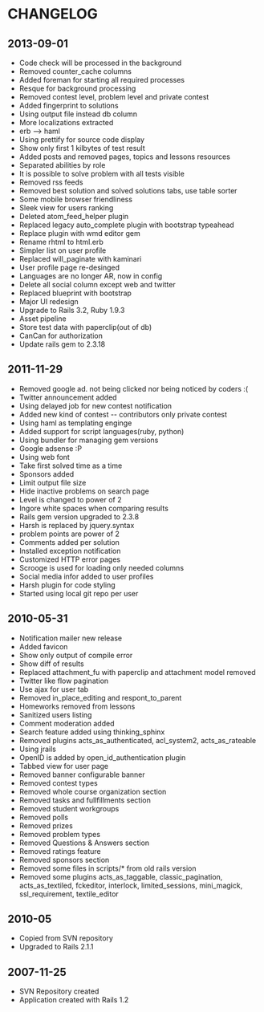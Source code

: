 # CHANGELOG

## 2013-09-01
 * Code check will be processed in the background
 * Removed counter_cache columns
 * Added foreman for starting all required processes
 * Resque for background processing
 * Removed contest level, problem level and private contest
 * Added fingerprint to solutions
 * Using output file instead db column
 * More localizations extracted
 * erb --> haml
 * Using prettify for source code display
 * Show only first 1 kilbytes of test result
 * Added posts and removed pages, topics and lessons resources
 * Separated abilities by role
 * It is possible to solve problem with all tests visible
 * Removed rss feeds
 * Removed best solution and solved solutions tabs, use table sorter
 * Some mobile browser friendliness
 * Sleek view for users ranking
 * Deleted atom_feed_helper plugin
 * Replaced legacy auto_complete plugin with bootstrap typeahead
 * Replace plugin with wmd editor gem
 * Rename rhtml to html.erb
 * Simpler list on user profile
 * Replaced will_paginate with kaminari
 * User profile page re-desinged
 * Languages are no longer AR, now in config
 * Delete all social column except web and twitter
 * Replaced blueprint with bootstrap
 * Major UI redesign
 * Upgrade to Rails 3.2, Ruby 1.9.3
 * Asset pipeline
 * Store test data with paperclip(out of db)
 * CanCan for authorization
 * Update rails gem to 2.3.18

## 2011-11-29
 * Removed google ad. not being clicked nor being noticed by coders :(
 * Twitter announcement added
 * Using delayed job for new contest notification
 * Added new kind of contest -- contributors only private contest
 * Using haml as templating enginge
 * Added support for script languages(ruby, python)
 * Using bundler for managing gem versions
 * Google adsense :P
 * Using web font
 * Take first solved time as a time
 * Sponsors added
 * Limit output file size
 * Hide inactive problems on search page
 * Level is changed to power of 2
 * Ingore white spaces when comparing results
 * Rails gem version upgraded to 2.3.8
 * Harsh is replaced by jquery.syntax
 * problem points are power of 2
 * Comments added per solution
 * Installed exception notification
 * Customized HTTP error pages
 * Scrooge is used for loading only needed columns
 * Social media infor added to user profiles
 * Harsh plugin for code styling
 * Started using local git repo per user

## 2010-05-31
 * Notification mailer new release
 * Added favicon
 * Show only output of compile error
 * Show diff of results
 * Replaced attachment_fu with paperclip and attachment model removed
 * Twitter like flow pagination
 * Use ajax for user tab
 * Removed in_place_editing and respont_to_parent
 * Homeworks removed from lessons
 * Sanitized users listing
 * Comment moderation added
 * Search feature added using thinking_sphinx
 * Removed plugins acts_as_authenticated, acl_system2, acts_as_rateable
 * Using jrails
 * OpenID is added by open_id_authentication plugin
 * Tabbed view for user page
 * Removed banner configurable banner
 * Removed contest types
 * Removed whole course organization section
 * Removed tasks and fullfillments section
 * Removed student workgroups
 * Removed polls
 * Removed prizes
 * Removed problem types
 * Removed Questions & Answers section
 * Removed ratings feature
 * Removed sponsors section
 * Removed some files in scripts/* from old rails version
 * Removed some plugins acts_as_taggable, classic_pagination, acts_as_textiled, fckeditor, interlock, limited_sessions, mini_magick, ssl_requirement, textile_editor

## 2010-05
 * Copied from SVN repository
 * Upgraded to Rails 2.1.1

## 2007-11-25
 * SVN Repository created
 * Application created with Rails 1.2
